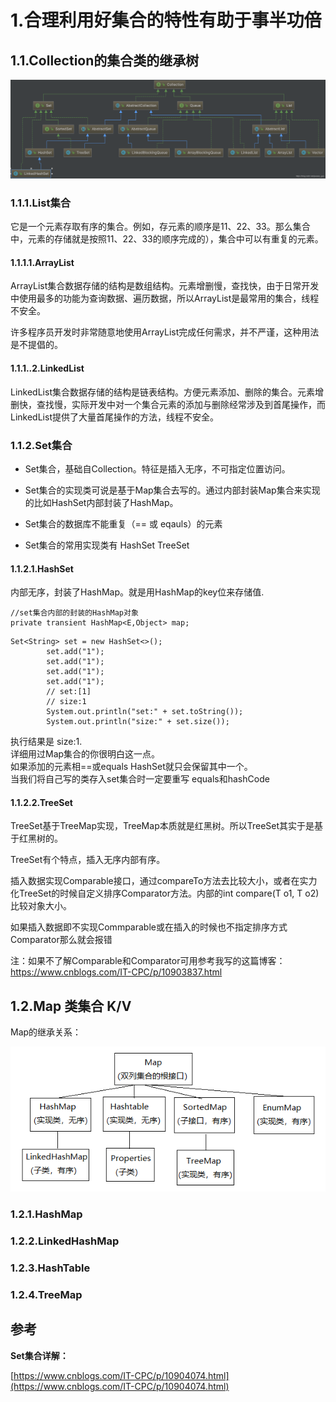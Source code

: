 # 1.合理利用好集合的特性有助于事半功倍

## 1.1.Collection的集合类的继承树

![img](/static/image/20190717224652123.png)

### 1.1.1.List集合

它是一个元素存取有序的集合。例如，存元素的顺序是11、22、33。那么集合中，元素的存储就是按照11、22、33的顺序完成的），集合中可以有重复的元素。

#### 1.1.1.1.ArrayList

ArrayList集合数据存储的结构是数组结构。元素增删慢，查找快，由于日常开发中使用最多的功能为查询数据、遍历数据，所以ArrayList是最常用的集合，线程不安全。

许多程序员开发时非常随意地使用ArrayList完成任何需求，并不严谨，这种用法是不提倡的。

#### 1.1.1..2.LinkedList

LinkedList集合数据存储的结构是链表结构。方便元素添加、删除的集合。元素增删快，查找慢，实际开发中对一个集合元素的添加与删除经常涉及到首尾操作，而LinkedList提供了大量首尾操作的方法，线程不安全。

### 1.1.2.Set集合

* Set集合，基础自Collection。特征是插入无序，不可指定位置访问。

* Set集合的实现类可说是基于Map集合去写的。通过内部封装Map集合来实现的比如HashSet内部封装了HashMap。

* Set集合的数据库不能重复（== 或 eqauls）的元素

* Set集合的常用实现类有 HashSet TreeSet

#### 1.1.2.1.HashSet

内部无序，封装了HashMap。就是用HashMap的key位来存储值.

```
//set集合内部的封装的HashMap对象
private transient HashMap<E,Object> map;
```

```
Set<String> set = new HashSet<>();
        set.add("1");
        set.add("1");
        set.add("1");
        set.add("1");
        // set:[1]
        // size:1
        System.out.println("set:" + set.toString());
        System.out.println("size:" + set.size());
```

执行结果是 size:1.  
详细用过Map集合的你很明白这一点。  
如果添加的元素相==或equals HashSet就只会保留其中一个。  
当我们将自己写的类存入set集合时一定要重写 equals和hashCode

#### 1.1.2.2.TreeSet

TreeSet基于TreeMap实现，TreeMap本质就是红黑树。所以TreeSet其实于是基于红黑树的。

TreeSet有个特点，插入无序内部有序。

插入数据实现Comparable接口，通过compareTo方法去比较大小，或者在实力化TreeSet的时候自定义排序Comparator方法。内部的int compare\(T o1, T o2\)比较对象大小。

如果插入数据即不实现Commparable或在插入的时候也不指定排序方式Comparator那么就会报错

注：如果不了解Comparable和Comparator可用参考我写的这篇博客：https://www.cnblogs.com/IT-CPC/p/10903837.html

## 1.2.Map 类集合 K/V

Map的继承关系：

![img](/static/image/1685101-20190520015745840-1408257336.png)

### 1.2.1.HashMap

### 1.2.2.LinkedHashMap

### 1.2.3.HashTable

### 1.2.4.TreeMap

## 参考

**Set集合详解：**

[https://www.cnblogs.com/IT-CPC/p/10904074.html](https://www.cnblogs.com/IT-CPC/p/10904074.html)

